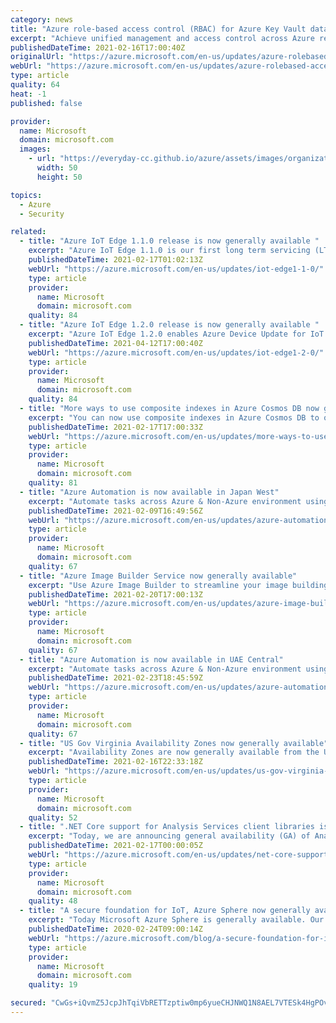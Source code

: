 ```yaml
---
category: news
title: "Azure role-based access control (RBAC) for Azure Key Vault data plane authorization is now generally available"
excerpt: "Achieve unified management and access control across Azure resources, Azure Key Vault and keys, certificates, and secrets."
publishedDateTime: 2021-02-16T17:00:40Z
originalUrl: "https://azure.microsoft.com/en-us/updates/azure-rolebased-access-control-rbac-for-azure-key-vault-data-plane-authorization-is-now-available/"
webUrl: "https://azure.microsoft.com/en-us/updates/azure-rolebased-access-control-rbac-for-azure-key-vault-data-plane-authorization-is-now-available/"
type: article
quality: 64
heat: -1
published: false

provider:
  name: Microsoft
  domain: microsoft.com
  images:
    - url: "https://everyday-cc.github.io/azure/assets/images/organizations/microsoft.com-50x50.jpg"
      width: 50
      height: 50

topics:
  - Azure
  - Security

related:
  - title: "Azure IoT Edge 1.1.0 release is now generally available "
    excerpt: "Azure IoT Edge 1.1.0 is our first long term servicing (LTS) release."
    publishedDateTime: 2021-02-17T01:02:13Z
    webUrl: "https://azure.microsoft.com/en-us/updates/iot-edge1-1-0/"
    type: article
    provider:
      name: Microsoft
      domain: microsoft.com
    quality: 84
  - title: "Azure IoT Edge 1.2.0 release is now generally available "
    excerpt: "Azure IoT Edge 1.2.0 enables Azure Device Update for IoT Hub and IoT Edge devices in a nested configuration."
    publishedDateTime: 2021-04-12T17:00:40Z
    webUrl: "https://azure.microsoft.com/en-us/updates/iot-edge1-2-0/"
    type: article
    provider:
      name: Microsoft
      domain: microsoft.com
    quality: 84
  - title: "More ways to use composite indexes in Azure Cosmos DB now generally available"
    excerpt: "You can now use composite indexes in Azure Cosmos DB to optimize even more types of queries, including queries with aggregates and system functions."
    publishedDateTime: 2021-02-17T17:00:33Z
    webUrl: "https://azure.microsoft.com/en-us/updates/more-ways-to-use-composite-indexes-in-azure-cosmos-db-now-generally-available-2/"
    type: article
    provider:
      name: Microsoft
      domain: microsoft.com
    quality: 81
  - title: "Azure Automation is now available in Japan West"
    excerpt: "Automate tasks across Azure & Non-Azure environment using PowerShell and Python based scripts."
    publishedDateTime: 2021-02-09T16:49:56Z
    webUrl: "https://azure.microsoft.com/en-us/updates/azure-automation-in-japan-west-region/"
    type: article
    provider:
      name: Microsoft
      domain: microsoft.com
    quality: 67
  - title: "Azure Image Builder Service now generally available"
    excerpt: "Use Azure Image Builder to streamline your image building pipeline and integrate your DevOps application life-cycle with the cloud native tools."
    publishedDateTime: 2021-02-20T17:00:13Z
    webUrl: "https://azure.microsoft.com/en-us/updates/azure-image-builder-service-now-generally-available/"
    type: article
    provider:
      name: Microsoft
      domain: microsoft.com
    quality: 67
  - title: "Azure Automation is now available in UAE Central"
    excerpt: "Automate tasks across Azure & Non-Azure environment using PowerShell and Python based scripts. "
    publishedDateTime: 2021-02-23T18:45:59Z
    webUrl: "https://azure.microsoft.com/en-us/updates/azure-automation-in-uae-central-region/"
    type: article
    provider:
      name: Microsoft
      domain: microsoft.com
    quality: 67
  - title: "US Gov Virginia Availability Zones now generally available"
    excerpt: "Availability Zones are now generally available from the US Gov Virginia datacenter region, offering US government customers more options for their most demanding mission-critical applications."
    publishedDateTime: 2021-02-16T22:33:18Z
    webUrl: "https://azure.microsoft.com/en-us/updates/us-gov-virginia-availability-zones-now-generally-available/"
    type: article
    provider:
      name: Microsoft
      domain: microsoft.com
    quality: 52
  - title: ".NET Core support for Analysis Services client libraries is generally available"
    excerpt: "Today, we are announcing general availability (GA) of Analysis Services client libraries for .NET Core, along with several enhancements."
    publishedDateTime: 2021-02-17T00:00:05Z
    webUrl: "https://azure.microsoft.com/en-us/updates/net-core-support-for-analysis-services-client-libraries-is-ga/"
    type: article
    provider:
      name: Microsoft
      domain: microsoft.com
    quality: 48
  - title: "A secure foundation for IoT, Azure Sphere now generally available"
    excerpt: "Today Microsoft Azure Sphere is generally available. Our mission is to empower every organization on the planet to connect and create secured and trustworthy IoT devices. General availability is an important milestone for our team and for our customers, demonstrating that we are ready to fulfill our"
    publishedDateTime: 2020-02-24T09:00:14Z
    webUrl: "https://azure.microsoft.com/blog/a-secure-foundation-for-iot-azure-sphere-now-generally-available/"
    type: article
    provider:
      name: Microsoft
      domain: microsoft.com
    quality: 19

secured: "CwGs+iQvmZ5JcpJhTqiVbRETTzptiw0mp6yueCHJNWQ1N8AEL7VTESk4HgPOv2ZdXAOPhvgmMwaeexeq2uDsR9m6/y/w7TWzMRGBoije5c3GBOz3IlFknO7tKUyH3+eZJ4mBttpDD0eNdOmHs9cuFPKVAeN2iKLHulv2MleriqdVPg090aeo82Y5aM24L4lXXuSZc8BzmgIp4J4Rjg417nrXcP6UJFPVox9wcTJmMHHbAA5aank8zsS8FqtpfdlAlwAuj05FMeETp6eUaATfSeUnfcWHssjjTORZ+xLnjLPbszkNaPWNaQxieldbY0XViP2pEycyiP1tBO6ahfX9Vm2pRA9JZf78EBt8uG4lIIg=;BnYs50tCMvL0+YsK3/XdtQ=="
---
```


